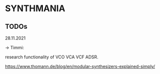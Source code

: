 # SYNTHMANIA

## TODOs

28.11.2021

-> Timmi:
  
 research functionality of VCO VCA VCF ADSR. 
 
 https://www.thomann.de/blog/en/modular-synthesizers-explained-simply/
 
